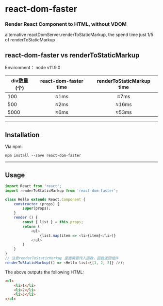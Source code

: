 # react-dom-faster

### **Render React Component to HTML, without VDOM**
alternative reactDomServer.renderToStaticMarkup, the spend time just 1/5 of renderToStaticMarkup

## react-dom-faster vs renderToStaticMarkup
Environment： node v11.9.0

| div数量(个) |  react-dom-faster time | renderToStaticMarkup time |
| ------ | :------: | :------: |
| 100 | ≈1ms | ≈7ms |
| 500 | ≈2ms | ≈16ms |
| 5000 | ≈6ms | ≈53ms |

---

## Installation
Via npm:

`npm install --save react-dom-faster`

---

## Usage
```js
import React from 'react';
import renderToStaticMarkup from 'react-dom-faster';

class Hello extends React.Component {
    constructor (props) {
        super(props);
    }
    render () {
        const { list } = this.props;
        return (
            <ul>
                {list.map(item => <li>{item}</li>)}
            </ul>
        )
    }
}
// 注意renderToStaticMarkup 里面需要传入函数，函数返回组件
renderToStaticMarkup(() => <Hello list={[1, 2, 3]} />);
```
The above outputs the following HTML:
```html
<ul>
    <li>1</li>
    <li>2</li>
    <li>3</li>
</ul>
```
